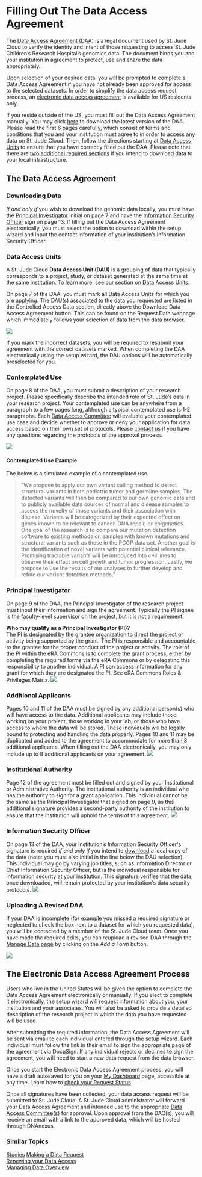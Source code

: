 # Filling Out The Data Access Agreement 

The [Data Access Agreement (DAA)](glossary.md#data-access-agreement) is a legal document used by St. Jude Cloud to verify the identity and intent of those requesting to access St. Jude Children’s Research Hospital’s genomics data. The document binds you and your institution in agreement to protect, use and share the data appropriately. 

Upon selection of your desired data, you will be prompted to complete a Data Access Agreement if you have not already been approved for access to the selected datasets. In order to simplify the data access request process, an [electronic data access agreement](#the-electronic-data-access-agreement-process) is available for US residents only.


If you reside outside of the US, you must fill out the Data Access Agreement manually. You may click [here](../../../files/DAA_v4_10-1-2019.pdf) to download the latest version of the DAA. Please read the first 6 pages carefully, which consist of terms and conditions that you and your institution must agree to in order to access any data on St. Jude Cloud. Then, follow the directions starting at [Data Access Units](#data-access-units) to ensure that you have correctly filled out the DAA. Please note that there are [two additional required sections](#downloading-data) if you intend to download data to your local infrastructure.

## The Data Access Agreement

### Downloading Data

*If and only if* you wish to download the genomic data locally, you must have the [Principal Investigator](#principal-investigator) initial on page 7 and have the [Information Security Officer](#information-security-officer) sign on page 13. If filling out the Data Access Agreement electronically, you must select the option to download within the setup wizard and input the contact information of your institution’s Information Security Officer. 

### Data Access Units

A St. Jude Cloud **Data Access Unit (DAU)** is a grouping of data that typically corresponds to a project, study, or dataset generated at the same time at the same institution. To learn more, see our section on [Data Access Units](about-our-data.md#data-access-units).

On page 7 of the DAA, you must mark all Data Access Units for which you are applying. The DAU(s) associated to the data you requested are listed in the Controlled Access Data section, directly above the Download Data Access Agreement button. This can be found on the Request Data webpage which immediately follows your selection of data from the data browser. 

![](../../../images/guides/genomics-platform/requesting-data/docs-DAU-short.png)

If you mark the incorrect datasets, you will be required to resubmit your agreement with the correct datasets marked. When completing the DAA electronically using the setup wizard, the DAU options will be automatically preselected for you. 

### Contemplated Use

On page 8 of the DAA, you must submit a description of your research project. Please specifically describe the intended role of St. Jude’s data in your research project. Your contemplated use can be anywhere from a paragraph to a few pages long, although a typical contemplated use is 1-2 paragraphs. Each [Data Access Committee](glossary.md#data-access-committee) will evaluate your contemplated use case and decide whether to approve or deny your application for data access based on their own set of protocols. Please [contact us](https://stjude.cloud/contact) if you have any questions regarding the protocols of the approval process.

![](../../../images/guides/genomics-platform/requesting-data/docs-CU-short.png)

#### Contemplated Use Example

The below is a simulated example of a contemplated use.

>"We propose to apply our own variant calling method to detect structural variants in both pediatric tumor and germline samples.  The detected variants will then be compared to our own genomic data and to publicly available data sources of normal and disease samples to assess the novelty of those variants and their association with disease.  Variants will be categorized by their expected effect on genes known to be relevant to cancer, DNA repair, or epigenetics.   One goal of the research is to compare our mutation detection software to existing methods on samples with known mutations and structural variants such as those in the PCGP data set.   Another goal is the identification of novel variants with potential clinical relevance.  Promising tractable variants will be introduced into cell lines to observe their effect on cell growth and tumor progression.   Lastly, we propose to use the results of our analyses to further develop and refine our variant detection methods."

### Principal Investigator

On page 9 of the DAA, the Principal Investigator of the research project must input their information and sign the agreement. Typically the PI signee is the faculty-level supervisor on the project, but it is not a requirement.

**Who may qualify as a Principal Investigator (PI)?**  
The PI is designated by the grantee organization to direct the project or activity being supported by the grant. The PI is responsible and accountable to the grantee for the proper conduct of the project or activity. The role of the PI within the eRA Commons is to complete the grant process, either by completing the required forms via the eRA Commons or by delegating this responsibility to another individual. A PI can access information for any grant for which they are designated the PI. See eRA Commons Roles & Privileges Matrix. 
  ![](../../../images/guides/genomics-platform/requesting-data/docs-PI.png)

### Additional Applicants

Pages 10 and 11 of the DAA must be signed by any additional person(s) who will have access to the data. Additional applicants may include those working on your project, those working in your lab, or those who have access to where the data will be stored. These individuals will be legally bound to protecting and handling the data properly. Pages 10 and 11 may be duplicated and added to the agreement to accommodate for more than 8 additional applicants. When filling out the DAA electronically, you may only include up to 8 additional applicants on your agreement.
![](../../../images/guides/genomics-platform/requesting-data/docs-AA.png)

### Institutional Authority

Page 12 of the agreement must be filled out and signed by your Institutional or Administrative Authority. The institutional authority is an individual who has the authority to sign for a grant application. This individual cannot be the same as the Principal Investigator that signed on page 9, as this additional signature provides a second-party authority of the institution to ensure that the institution will uphold the terms of this agreement.
    ![](../../../images/guides/genomics-platform/requesting-data/docs-IA.png)


### Information Security Officer

On page 13 of the DAA, your institution’s Information Security Officer's signature is required *if and only if* you intend to [download](#downloading-data) a local copy of the data (note: you must also initial in the line below the DAU selection). This individual may go by varying job titles, such as Information Director or Chief Information Security Officer, but is the individual responsible for information security at your institution. This signature verifies that the data, once downloaded, will remain protected by your institution's data security protocols.
    ![](../../../images/guides/genomics-platform/requesting-data/docs-ISO.png)

### Uploading A Revised DAA
If your DAA is incomplete (for example you missed a required signature or neglected to check the box next to a dataset for which you requested data), you will be contacted by a member of the St. Jude Cloud team. Once you have made the required edits, you can reupload a revised DAA through the [Manage Data page](https://platform.stjude.cloud/requests/manage) by clicking on the *Add a Form* button.

![](../../../images/guides/genomics-platform/requesting-data/docs-manage-data-add-form.png)

## The Electronic Data Access Agreement Process
Users who live in the United States will be given the option to complete the Data Access Agreement electronically or manually. If you elect to complete it electronically, the setup wizard will request information about you, your institution and your associates. You will also be asked to provide a detailed description of the research project in which the data you have requested will be used. 

After submitting the required information, the Data Access Agreement will be sent via email to each individual entered through the setup wizard. Each individual must follow the link in their email to sign the appropriate page of the agreement via DocuSign. If any individual rejects or declines to sign the agreement, you will need to start a new data request from the data browser. 

Once you start the Electronic Data Access Agreement process, you will have a draft autosaved for you on your [My Dashboard](https://platform.stjude.cloud/requests/manage) page, accessible at any time. Learn how to [check your Request Status](../managing-data/working-with-our-data.md#managing-your-data-requests)  

Once all signatures have been collected, your data access request will be submitted to St. Jude Cloud. A St. Jude Cloud administrator will forward your Data Access Agreement and intended use to the appropriate [Data Access Committee(s)](glossary.md#data-access-committee) for approval. Upon approval from the DAC(s), you will receive an email with a link to the approved data, which will be hosted through DNAnexus.  


### Similar Topics

[Studies](about-our-data.md#data-access-units)
[Making a Data Request](data-request.md)  
[Renewing your Data Access](../managing-data/how-to-fill-out-Extension.md)  
[Managing Data Overview](../managing-data/working-with-our-data.md)
